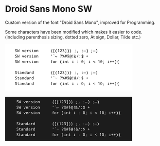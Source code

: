 # Droid Sans Mono SW  

Custom version of the font "Droid Sans Mono", improved for Programming.  

Some characters have been modified which makes it easier to code.  
(including parenthesis sizing, dotted zero, At sign, Dollar, Tilde etc.)  

![Alt Text](https://github.com/smallwat3r/droid-sans-mono-sw/blob/master/screenshot/screenshot2.png)  

![Alt Text](https://github.com/smallwat3r/droid-sans-mono-sw/blob/master/screenshot/screenshot.png)  

